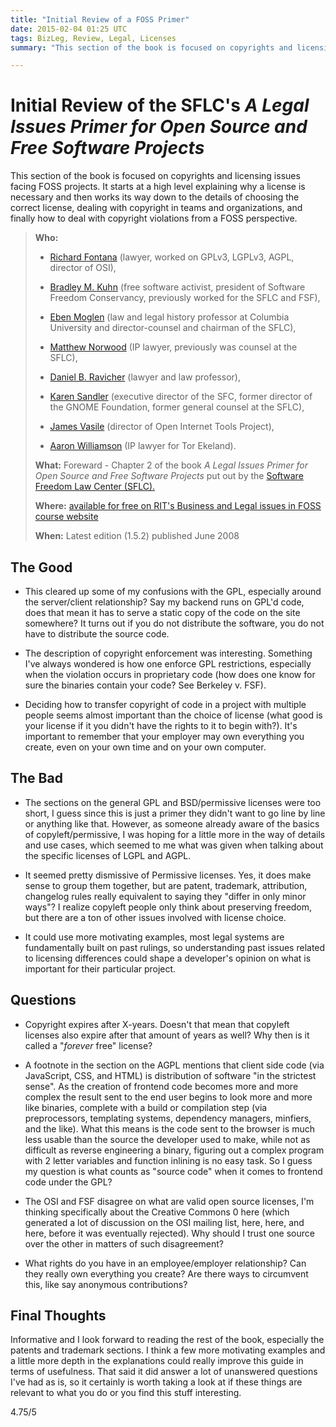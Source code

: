 ```yaml
---
title: "Initial Review of a FOSS Primer"
date: 2015-02-04 01:25 UTC
tags: BizLeg, Review, Legal, Licenses
summary: "This section of the book is focused on copyrights and licensing issues facing FOSS projects. It starts at a high level explaining why a license is necessary and then works its way down to the details of choosing the correct license, dealing with copyright in teams and organizations, and finally how to deal with copyright violations from a FOSS perspective."

---
```


# Initial Review of the SFLC's *A Legal Issues Primer for Open Source and Free Software Projects*

This section of the book is focused on copyrights and licensing issues facing FOSS projects. It starts at a high level explaining why a license is necessary and then works its way down to the details of choosing the correct license, dealing with copyright in teams and organizations, and finally how to deal with copyright violations from a FOSS perspective.

> **Who:**
>
> * [Richard Fontana](http://en.wikipedia.org/wiki/Richard_Fontana) (lawyer, worked on GPLv3, LGPLv3, AGPL, director of OSI),
>
> * [Bradley M. Kuhn](http://en.wikipedia.org/wiki/Bradley_M._Kuhn) (free software activist, president of Software Freedom Conservancy, previously worked for the SFLC and FSF),
>
> * [Eben Moglen](http://en.wikipedia.org/wiki/Eben_Moglen) (law and legal history professor at Columbia University and director-counsel and chairman of the SFLC),
>
> * [Matthew Norwood](https://www.linkedin.com/pub/matt-norwood/5/770/a39) (IP lawyer, previously was counsel at the SFLC),
>
> * [Daniel B. Ravicher](http://www.ravicher.com/) (lawyer and law professor),
>
> * [Karen Sandler](http://en.wikipedia.org/wiki/Karen_Sandler) (executive director of the SFC, former director of the GNOME Foundation, former general counsel at the SFLC),
>
> * [James Vasile](https://twitter.com/jamesvasile) (director of Open Internet Tools Project),
>
> * [Aaron Williamson](https://torekeland.com/about/aaron-williamson) (IP lawyer for Tor Ekeland).
>
> **What:** Foreward - Chapter 2 of the book *A Legal Issues Primer for Open Source and Free Software Projects* put out by the [Software Freedom Law Center (SFLC).](https://www.softwarefreedom.org/)
>
> **Where:** [available for free on RIT's Business and Legal issues in FOSS course website](http://bizlegfoss-ritigm.rhcloud.com/static/books/foss-primer.pdf)
>
> **When:** Latest edition (1.5.2) published June 2008



## The Good

* This cleared up some of my confusions with the GPL, especially around the server/client relationship? Say my backend runs on GPL'd code, does that mean it has to serve a static copy of the code on the site somewhere? It turns out if you do not distribute the software, you do not have to distribute the source code.

* The description of copyright enforcement was interesting. Something I've always wondered is how one enforce GPL restrictions, especially when the violation occurs in proprietary code (how does one know for sure the binaries contain your code? See Berkeley v. FSF).

* Deciding how to transfer copyright of code in a project with multiple people seems almost important than the choice of license (what good is your license if it you didn't have the rights to it to begin with?). It's important to remember that your employer may own everything you create, even on your own time and on your own computer.



## The Bad

* The sections on the general GPL and BSD/permissive licenses were too short, I guess since this is just a primer they didn't want to go line by line or anything like that. However, as someone already aware of the basics of copyleft/permissive, I was hoping for a little more in the way of details and use cases, which seemed to me what was given when talking about the specific licenses of LGPL and AGPL.

* It seemed pretty dismissive of Permissive licenses. Yes, it does make sense to group them together, but are patent, trademark, attribution, changelog rules really equivalent to saying they "differ in only minor ways"? I realize copyleft people only think about preserving freedom, but there are a ton of other issues involved with license choice.

* It could use more motivating examples, most legal systems are fundamentally built on past rulings, so understanding past issues related to licensing differences could shape a developer's opinion on what is important for their particular project.



## Questions

* Copyright expires after X-years. Doesn't that mean that copyleft licenses also expire after that amount of years as well? Why then is it called a "*forever* free" license?

* A footnote in the section on the AGPL mentions that client side code (via JavaScript, CSS, and HTML) is distribution of software "in the strictest sense". As the creation of frontend code becomes more and more complex the result sent to the end user begins to look more and more like binaries, complete with a build or compilation step (via preprocessors, templating systems, dependency managers, minfiers, and the like). What this means is the code sent to the browser is much less usable than the source the developer used to make, while not as difficult as reverse engineering a binary, figuring out a complex program with 2 letter variables and function inlining is no easy task. So I guess my question is what counts as "source code" when it comes to frontend code under the GPL?

* The OSI and FSF disagree on what are valid open source licenses, I'm thinking specifically about the Creative Commons 0 here (which generated a lot of discussion on the OSI mailing list, here, here, and here, before it was eventually rejected). Why should I trust one source over the other in matters of such disagreement?

* What rights do you have in an employee/employer relationship? Can they really own everything you create? Are there ways to circumvent this, like say anonymous contributions?


## Final Thoughts

Informative and I look forward to reading the rest of the book, especially the patents and trademark sections. I think a few more motivating examples and a little more depth in the explanations could really improve this guide in terms of usefulness. That said it did answer a lot of unanswered questions I've had as is, so it certainly is worth taking a look at if these things are relevant to what you do or you find this stuff interesting.

4.75/5
